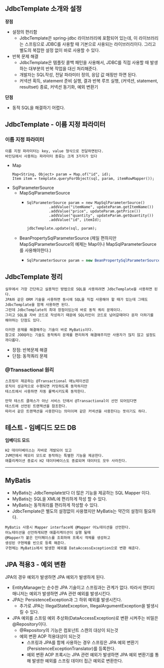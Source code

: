 ## JdbcTemplate 소개와 설정
__장점__  
- 설정의 편리함
  - JdbcTemplate은 spring-jdbc 라이브러리에 포함되어 있는데, 이 라이브러리는 스프링으로 JDBC를 사용할 때 기본으로 사용되는 라이브러리이다.
    그리고 별도의 복잡한 설정 없이 바로 사용할 수 있다.
- 반복 문제 해결
  - JdbcTemplate은 템플릿 콜백 패턴을 사용해서, JDBC를 직접 사용할 때 발생하는 대부분의 반복 작업을 대신 처리해준다.
  - 개발자는 SQL작성, 전달 파라미터 정의, 응답 값 매핑만 하면 된다.
  - 커넥션 획득, statement 준비 실행, 결과 반복 루프 실행, 
    (커넥션, statement, resultset) 종료, 커넥션 동기화, 예외 변환기

__단점__  
- 동적 SQL을 해결하기 어렵다.

## JdbcTemplate - 이름 지정 파라미터
### 이름 지정 파라미터
```
이름 지정 파라미터는 key, value 형식으로 전달하면된다.
바인딩에서 사용하는 파라미터 종류는 크게 3가지가 있다   
```
- Map
  ```
  Map<String, Object> param = Map.of("id", id);
  Item item = template.queryForObject(sql, param, itemRowMapper());
  ```
- SqlParameterSource
  - MapSqlParameterSource
    - ```
      SqlParameterSource param = new MapSqlParameterSource()
                .addValue("itemName", updateParam.getItemName())
                .addValue("price", updateParam.getPrice())
                .addValue("quantity", updateParam.getQuantity())
                .addValue("id", itemId);
      
      jdbcTemplate.update(sql, param);
      ```
  - BeanPropertySqlParameterSource (제일 편하지만 MapSqlParameterSource의 예제는 Map이나 MapSqlParameterSource를 사용해야한다.)
    - ```java
      SqlParameterSource param = new BeanPropertySqlParameterSource(item);
      ```
      
## JdbcTemplate 정리
```
실무에서 가장 간단하고 실용적인 방법으로 SQL을 사용하려면 JdbcTemplate을 사용하면 된다.
JPA와 같은 ORM 기술을 사용하면 동시에 SQL을 직접 사용해야 할 때가 있는데 그때도 JdbcTemplate을 함께 사용하면 된다.
그런데 JdbcTemplate의 최대 장점이있는데 바로 동적 쿼리 문제이다.
그리고 SQL을 자바 코드로 작성하기 때문에 SQL라인이 코드로 넘어갈때마다 문자 더하기를 해야하는 단점도 있다.

이러한 문제를 해결해주는 기술이 바로 MyBatis이다.
참고로 JOOQ라는 기술도 동적쿼리 문제를 편리하게 해결해주지만 사용자가 많지 않고 설정도 까다롭다.
```
- 장점: 반복문제 해결
- 단점: 동적쿼리 문제
  
  
### @Transactional 원리
```
스프링이 제공하는 @Transactional 애노테이션은 
로직이 성공적으로 수행되면 커밋하도록 동작하지만
테스트에서 사용하면 자동 롤백시키도록 동작한다.

만약 테스트 클래스가 아닌 서비스 단에서 @Transactional이 선언 되어있다면
테스트에 선언된 트랜잭션을 참조한다.
따라서 같은 트랜잭션을 사용한다는 의미이며 같은 커넥션을 사용한다는 뜻이기도 하다.
```

## 테스트 - 임베디드 모드 DB
__임베디드 모드__
```
H2 데이터베이스는 자바로 개발되어 있고 
JVM안에서 메모리 모드로 동작하는 특별한 기능을 제공한다.
애플리케이션 종료시 H2 데이터베이스도 종료되며 데이터도 모두 사라진다.
```

---
## MyBatis
- MyBatis는 JdbcTemplate보다 더 많은 기능을 제공하는 SQL Mapper 이다.
- MyBatis는 SQL을 XML에 편리하게 작성 할 수 있다. 
- MyBatis는 동적쿼리를 편리하게 작성할 수 있다.
- JdbcTemplate은 별도의 설정없이 사용했지만 MyBatis는 약간의 설정이 필요하다.

```
MyBatis 사용시 Mapper interface에 @Mapper 어노테이션을 선언한다.
어노테이션을 선언하게되면 애플리케이션이 실행 될때 
@Mapper가 붙은 인터페이스를 조회하여 프록시 객체를 생성하고
생성된 구현체를 빈으로 등록 해준다.
구현체는 MyBatis에서 발생한 예외를 DataAccessException으로 변환 해준다.
```

## JPA 적용3 - 예외 변환
JPA의 경우 예외가 발생하면 JPA 예외가 발생하게 된다.
- EntityManager는 순수한 JPA 기술이고 스프링과는 관계가 없다. 따라서 엔티티 매니저는 예외가 발생하면 JPA 관련 예외를 발생시킨다.
- JPA는 PersistenceException과 그 하위 예외를 발생시킨다.
  - 추가로 JPA는 IllegalStateException, IllegalArgumentException을 발생시킬 수 있다.
- JPA 예외를 스프링 예외 추상화(DataAccessException)로 변환 시켜주는 비밀은 @Repository이다.
  - @Repository의 기능은 컴포넌트 스캔의 대상이 되는것
  - 예외 변환 AOP 적용대상이 되는것
    - 스프링과 JPA를 함께 사용하는 경우 스프링은 JPA 예외 변환기(PersistenceExceptionTranslator)를 등록한다.
    - 예외 변환 AOP 프록시는 JPA 관련 예외가 발생하면 JPA 예외 변환기를 통해 발생한 예외를 스프링 데이터 접근 예외로 변환한다.
   
  
  
  
  
  
  
  





